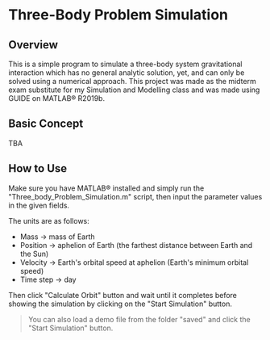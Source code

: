 # Three-Body Problem Simulation
## Overview
This is a simple program to simulate a three-body system gravitational interaction which has no general analytic solution, yet, and can only be solved using a numerical approach. This project was made as the midterm exam substitute for my Simulation and Modelling class and was made using GUIDE on MATLAB® R2019b.
## Basic Concept
TBA
## How to Use
Make sure you have MATLAB® installed and simply run the "Three_body_Problem_Simulation.m" script, then input the parameter values in the given fields.

The units are as follows:
 - Mass → mass of Earth
 - Position → aphelion of Earth (the farthest distance between Earth and the Sun)
 - Velocity → Earth's orbital speed at aphelion (Earth's minimum orbital speed)
 - Time step → day

Then click "Calculate Orbit" button and wait until it completes before showing the simulation by clicking on the "Start Simulation" button.

> You can also load a demo file from the folder "saved" and click the "Start Simulation" button.